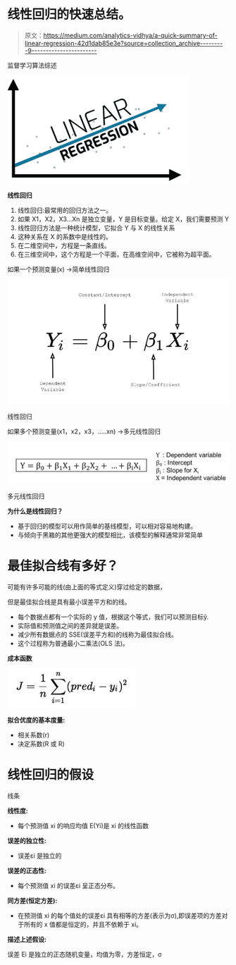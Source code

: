 # 线性回归的快速总结。

> 原文：<https://medium.com/analytics-vidhya/a-quick-summary-of-linear-regression-42d1dab85e3e?source=collection_archive---------9----------------------->

监督学习算法综述

![](img/f616fa5182d77eac3398c9b0f64d6126.png)

**线性回归**

1.  线性回归:最常用的回归方法之一。
2.  如果 X1，X2，X3…Xn 是独立变量，Y 是目标变量。给定 X，我们需要预测 Y
3.  线性回归方法是一种统计模型，它拟合 Y 与 X 的线性关系
4.  这种关系在 X 的系数中是线性的。
5.  在二维空间中，方程是一条直线。
6.  在三维空间中，这个方程是一个平面，在高维空间中，它被称为超平面。

如果一个预测变量(x) →简单线性回归

![](img/e68c3319f029a600fdd652b7dc7abf33.png)

线性回归

如果多个预测变量(x1，x2，x3，…..xn) →多元线性回归

![](img/2ac2cded2ec33b73f5be627239b04865.png)

多元线性回归

**为什么是线性回归？**

*   基于回归的模型可以用作简单的基线模型，可以相对容易地构建。
*   与倾向于黑箱的其他更强大的模型相比，该模型的解释通常非常简单

# 最佳拟合线有多好？

可能有许多可能的线(由上面的等式定义)穿过给定的数据，

但是最佳拟合线是具有最小误差平方和的线。

*   每个数据点都有一个实际的 y 值，根据这个等式，我们可以预测目标ŷ.
*   实际值和预测值之间的差异就是误差。
*   减少所有数据点的 SSE(误差平方和)的线称为最佳拟合线。
*   这个过程称为普通最小二乘法(OLS 法)。

**成本函数**

![](img/1fb9456dd211fb0e69bcd5c3ed258ae5.png)

**拟合优度的基本度量:**

*   相关系数(r)
*   决定系数(R 或 R)

# 线性回归的假设

线条

**线性度:**

*   每个预测值 xi 的响应均值 E(Yi)是 xi 的线性函数

**误差的独立性:**

*   误差εi 是独立的

**误差的正态性:**

*   每个预测值 xi 的误差εi 呈正态分布。

**同方差(恒定方差):**

*   在预测值 xi 的每个值处的误差εi 具有相等的方差(表示为σ),即误差项的方差对于所有的 x 值都是恒定的，并且不依赖于 xi。

**描述上述假设:**

误差 Ei 是独立的正态随机变量，均值为零，方差恒定，σ